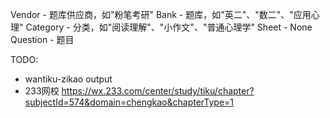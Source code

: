 Vendor - 题库供应商，如"粉笔考研"
Bank - 题库，如"英二"、"数二"、"应用心理"
Category - 分类，如"阅读理解"、"小作文"、"普通心理学"
Sheet - None
Question - 题目

TODO:
- wantiku-zikao output
- 233网校 https://wx.233.com/center/study/tiku/chapter?subjectId=574&domain=chengkao&chapterType=1
